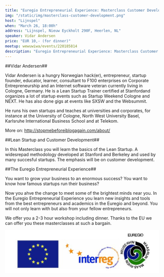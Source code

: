 ```yaml
---
title: "Euregio Entrepreneurial Experience: Masterclass Customer Development"
img: "/static/img/masterclass-customer-development.png"
host: "Lijnspel"
when: "March 26, 18:00h"
address: "Lijnspel, Nieuw Eyckholt 290F, Heerlen, NL"
speaker: Vidar Andersen
price: "EUR 10,- (for dinner)"
meetup: wewuwiwa/events/220185814
description: "Euregio Entrepreneurial Experience: Masterclass Customer Development; Vidar Andersen is a hungry Norwegian hack(er), entrepreneur, startup founder, educator, learner, consultant to F100 enterprises on Corporate Entrepreneurship and an Internet software veteran currently living in Cologne, Germany."
---
```


##Vidar Andersen##

Vidar Andersen is a hungry Norwegian hack(er), entrepreneur, startup founder, educator, learner, consultant to F100 enterprises on Corporate Entrepreneurship and an Internet software veteran currently living in Cologne, Germany. He is a Lean Startup Trainer certified at Stanfordand  organizes a lot of startup events such as Startup Weekend Cologne and NEXT. He has also done gigs at events like SXSW and the Websummit. 

He runs his own startups and teaches at universities and corporates, for instance at the University of Cologne, North West University Basel, Karlsruhe International Business School and at Telekom.

More on: http://stopmebeforeiblogagain.com/about/ 

##Lean Startup and Customer Development## 

In this Masterclass you will learn the basics of the Lean Startup. A widesrepad methodology developed at Stanford and Berkeley and used by many succesful startups. The emphasis will be on customer development. 


##The Euregio Entrepreneurial Experience##

You want to grow your business to an enormous success? 
You want to know how famous startups run their business?

Now you ahve the change to meet some of the brightest minds near you. In the Euregio Entrepreneurial Experience you learn new insights and tools from the best entrepreneurs and academics in the Euregio and beyond. You will not only learn with but also from your fellow entrepreneurs.

We offer you a 2-3 hour workshop including dinner. Thanks to the EU we can offer you these masterclasses at such a bargain.

<img src="/static/img/600_433974495.jpeg">
